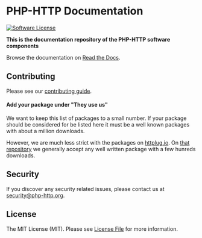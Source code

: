 # PHP-HTTP Documentation

[![Software License](https://img.shields.io/badge/license-MIT-brightgreen.svg?style=flat-square)](LICENSE)


**This is the documentation repository of the PHP-HTTP software components**

Browse the documentation on [Read the Docs](http://php-http.readthedocs.org/).


## Contributing

Please see our [contributing guide](http://docs.php-http.org/en/latest/development/contributing.html).

#### Add your package under "They use us"

We want to keep this list of packages to a small number. If your package should be considered for be listed here
it must be a well known packages with about a million downloads.

However, we are much less strict with the packages on [httplug.io](http://httplug.io/). On [that repository](https://github.com/php-http/httplug.github.io)
we generally accept any well written package with a few hunreds downloads. 

## Security

If you discover any security related issues, please contact us at [security@php-http.org](mailto:security@php-http.org).


## License

The MIT License (MIT). Please see [License File](LICENSE) for more information.
